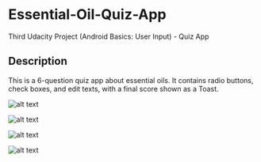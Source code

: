 # Essential-Oil-Quiz-App
Third Udacity Project (Android Basics: User Input) - Quiz App

## Description
This is a 6-question quiz app about essential oils. It contains radio buttons, check boxes, and edit texts, with a final score shown as a Toast.

![alt text](https://user-images.githubusercontent.com/36802522/53199305-98d55480-35d3-11e9-94fd-60825eb4ea2c.png)

![alt text](https://user-images.githubusercontent.com/36802522/53199530-2ca72080-35d4-11e9-80a6-b3d2581c58f4.png)

![alt text](https://user-images.githubusercontent.com/36802522/53199653-814a9b80-35d4-11e9-9b1e-c8ec945e722d.png)

![alt text](https://user-images.githubusercontent.com/36802522/53199832-f61dd580-35d4-11e9-9970-2237da12b57a.png)

